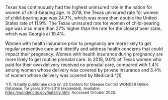 Texas has continuously had the highest uninsured rate in the nation for women of child-bearing age. In 2018, the Texas uninsured rate for women of child-bearing age was 24.7%, which was more than double the United States rate of 11.9%. The Texas uninsured rate for women of child-bearing age was also more than 27% higher than the rate for the closest peer state, which was Georgia at 19.4%.

Women with health insurance prior to pregnancy are more likely to get regular preventive care and identify and address health concerns that could impact their pregnancy. Women with health insurance during pregnancy are more likely to get routine prenatal care. In 2018, 9.0% of Texas women who paid for their own delivery received no prenatal care, compared with 1.4% among women whose delivery was covered by private insurance and 3.4% of women whose delivery was covered by Medicaid.^[1]

<span style="font-size:12px; line-height:1.1 !important">^[1]: Natality public-use data on US Centers for Disease Control WONDER Online Database, for years 2016-2018 (expanded). Available:  https://wonder.cdc.gov/natality.html. Accessed October 2020.